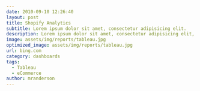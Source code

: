 ```yaml
---
date: 2010-09-10 12:26:40
layout: post
title: Shopify Analytics
subtitle: Lorem ipsum dolor sit amet, consectetur adipisicing elit.
description: Lorem ipsum dolor sit amet, consectetur adipisicing elit, sed do eiusmod tempor incididunt ut labore et dolore magna aliqua.
image: assets/img/reports/tableau.jpg
optimized_image: assets/img/reports/tableau.jpg
url: bing.com
category: dashboards
tags:
  - Tableau
  - eCommerce
author: mranderson
---
```







